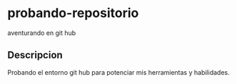 # probando-repositorio
aventurando en git hub
## Descripcion
Probando el entorno git hub para potenciar mis herramientas y habilidades.
